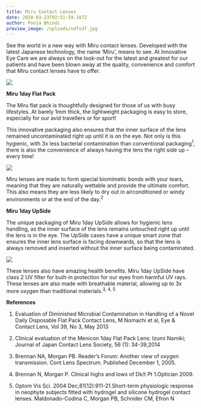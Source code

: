 ```yaml
---
title: Miru Contact Lenses
date: 2020-03-23T02:51:59.187Z
author: Pooja Bhindi
preview_image: /uploads/sdfsdf.jpg
---
```

See the world in a new way with Miru contact lenses. Developed with the latest Japanese technology, the name ‘Miru’, means to see. At Innovative Eye Care we are always on the look-out for the latest and greatest for our patients and have been blown away at the quality, convenience and comfort that Miru contact lenses have to offer.

![](/uploads/miru.jpg)

**Miru 1day Flat Pack**

The Miru flat pack is thoughtfully designed for those of us with busy lifestyles. At barely 1mm thick, the lightweight packaging is easy to store, especially for our avid travellers or for sport!  

This innovative packaging also ensures that the inner surface of the lens remained uncontaminated right up until it is on the eye. Not only is this hygienic, with 3x less bacterial contamination than conventional packaging<sup>1</sup>, there is also the convenience of always having the lens the right side up – every time! 

![](/uploads/capture.jpg)

Miru lenses are made to form special biomimetic bonds with your tears, meaning that they are naturally wettable and provide the ultimate comfort. This also means they are less likely to dry out in airconditioned or windy environments or at the end of the day.<sup>2</sup>  

**Miru 1day UpSide**

The unique packaging of Miru 1day UpSide allows for hygienic lens handling, as the inner surface of the lens remains untouched right up until the lens is in the eye. The UpSide cases have a unique smart zone that ensures the inner lens surface is facing downwards, so that the lens is always removed and inserted without the inner surface being contaminated.    

![](/uploads/srgte.jpg)

These lenses also have amazing health benefits. Miru 1day UpSide have class 2 UV filter for built-in protection for our eyes from harmful UV rays. These lenses are also made with breathable material, allowing up to 3x more oxygen than traditional materials.<sup>3, 4, 5</sup>

**References** 

1. Evaluation of Diminished Microbial Contamination in Handling of a Novel Daily Disposable Flat Pack Contact Lens, M Nomachi et al, Eye & Contact Lens, Vol 39, No 3, May 2013 

2. Clinical evaluation of the Menicon 1day Flat Pack Lens: Izumi Namiki; Journal of Japan Contact Lens Society, 56 (1): 34-39,2014 

3. Brennan NA, Morgan PB. Reader’s Forum: Another view of oxygen transmission. Cont Lens Spectrum. Published December 1, 2005. 

4. Brennan N, Morgan P. Clinical highs and lows of Dk/t Pt 1.Optician 2009.  

5. Optom Vis Sci. 2004 Dec;81(12):911-21.Short-term physiologic response in neophyte subjects fitted with hydrogel and silicone hydrogel contact lenses. Maldonado-Codina C, Morgan PB, Schnider CM, Efron N